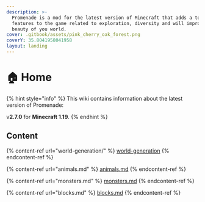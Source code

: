 ```yaml
---
description: >-
  Promenade is a mod for the latest version of Minecraft that adds a ton of
  features to the game related to exploration, diversity and will improve the
  beauty of you world.
cover: .gitbook/assets/pink_cherry_oak_forest.png
coverY: 35.8041958041958
layout: landing
---
```


# 🏠 Home

{% hint style="info" %}
This wiki contains information about the latest version of Promenade:

v**2.7.0** for **Minecraft 1.19**.
{% endhint %}

## Content

{% content-ref url="world-generation/" %}
[world-generation](world-generation/)
{% endcontent-ref %}

{% content-ref url="animals.md" %}
[animals.md](animals.md)
{% endcontent-ref %}

{% content-ref url="monsters.md" %}
[monsters.md](monsters.md)
{% endcontent-ref %}

{% content-ref url="blocks.md" %}
[blocks.md](blocks.md)
{% endcontent-ref %}
